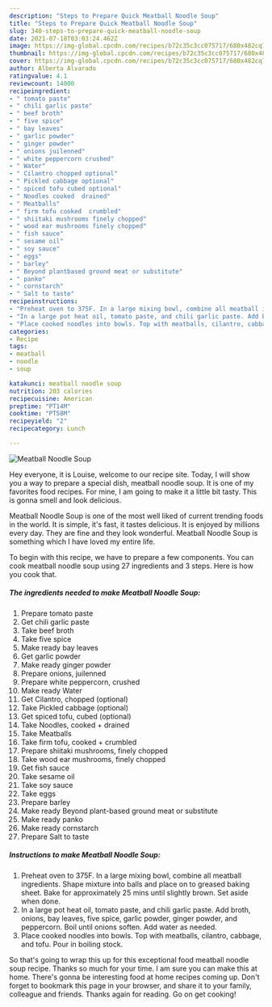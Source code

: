 ```yaml
---
description: "Steps to Prepare Quick Meatball Noodle Soup"
title: "Steps to Prepare Quick Meatball Noodle Soup"
slug: 340-steps-to-prepare-quick-meatball-noodle-soup
date: 2021-07-18T03:03:24.462Z
image: https://img-global.cpcdn.com/recipes/b72c35c3cc075717/680x482cq70/meatball-noodle-soup-recipe-main-photo.jpg
thumbnail: https://img-global.cpcdn.com/recipes/b72c35c3cc075717/680x482cq70/meatball-noodle-soup-recipe-main-photo.jpg
cover: https://img-global.cpcdn.com/recipes/b72c35c3cc075717/680x482cq70/meatball-noodle-soup-recipe-main-photo.jpg
author: Alberta Alvarado
ratingvalue: 4.1
reviewcount: 14000
recipeingredient:
- " tomato paste"
- " chili garlic paste"
- " beef broth"
- " five spice"
- " bay leaves"
- " garlic powder"
- " ginger powder"
- " onions juilenned"
- " white peppercorn crushed"
- " Water"
- " Cilantro chopped optional"
- " Pickled cabbage optional"
- " spiced tofu cubed optional"
- " Noodles cooked  drained"
- " Meatballs"
- " firm tofu cooked  crumbled"
- " shiitaki mushrooms finely chopped"
- " wood ear mushrooms finely chopped"
- " fish sauce"
- " sesame oil"
- " soy sauce"
- " eggs"
- " barley"
- " Beyond plantbased ground meat or substitute"
- " panko"
- " cornstarch"
- " Salt to taste"
recipeinstructions:
- "Preheat oven to 375F. In a large mixing bowl, combine all meatball ingredients. Shape mixture into balls and place on to greased baking sheet. Bake for approximately 25 mins until slightly brown. Set aside when done."
- "In a large pot heat oil, tomato paste, and chili garlic paste. Add broth, onions, bay leaves, five spice, garlic powder, ginger powder, and peppercorn. Boil until onions soften. Add water as needed."
- "Place cooked noodles into bowls. Top with meatballs, cilantro, cabbage, and tofu. Pour in boiling stock."
categories:
- Recipe
tags:
- meatball
- noodle
- soup

katakunci: meatball noodle soup 
nutrition: 203 calories
recipecuisine: American
preptime: "PT14M"
cooktime: "PT58M"
recipeyield: "2"
recipecategory: Lunch

---
```



![Meatball Noodle Soup](https://img-global.cpcdn.com/recipes/b72c35c3cc075717/680x482cq70/meatball-noodle-soup-recipe-main-photo.jpg)

Hey everyone, it is Louise, welcome to our recipe site. Today, I will show you a way to prepare a special dish, meatball noodle soup. It is one of my favorites food recipes. For mine, I am going to make it a little bit tasty. This is gonna smell and look delicious.



Meatball Noodle Soup is one of the most well liked of current trending foods in the world. It is simple, it's fast, it tastes delicious. It is enjoyed by millions every day. They are fine and they look wonderful. Meatball Noodle Soup is something which I have loved my entire life.


To begin with this recipe, we have to prepare a few components. You can cook meatball noodle soup using 27 ingredients and 3 steps. Here is how you cook that.

<!--inarticleads1-->

##### The ingredients needed to make Meatball Noodle Soup:

1. Prepare  tomato paste
1. Get  chili garlic paste
1. Take  beef broth
1. Take  five spice
1. Make ready  bay leaves
1. Get  garlic powder
1. Make ready  ginger powder
1. Prepare  onions, juilenned
1. Prepare  white peppercorn, crushed
1. Make ready  Water
1. Get  Cilantro, chopped (optional)
1. Take  Pickled cabbage (optional)
1. Get  spiced tofu, cubed (optional)
1. Take  Noodles, cooked + drained
1. Take  Meatballs
1. Take  firm tofu, cooked + crumbled
1. Prepare  shiitaki mushrooms, finely chopped
1. Take  wood ear mushrooms, finely chopped
1. Get  fish sauce
1. Take  sesame oil
1. Take  soy sauce
1. Take  eggs
1. Prepare  barley
1. Make ready  Beyond plant-based ground meat or substitute
1. Make ready  panko
1. Make ready  cornstarch
1. Prepare  Salt to taste




<!--inarticleads2-->

##### Instructions to make Meatball Noodle Soup:

1. Preheat oven to 375F. In a large mixing bowl, combine all meatball ingredients. Shape mixture into balls and place on to greased baking sheet. Bake for approximately 25 mins until slightly brown. Set aside when done.
1. In a large pot heat oil, tomato paste, and chili garlic paste. Add broth, onions, bay leaves, five spice, garlic powder, ginger powder, and peppercorn. Boil until onions soften. Add water as needed.
1. Place cooked noodles into bowls. Top with meatballs, cilantro, cabbage, and tofu. Pour in boiling stock.




So that's going to wrap this up for this exceptional food meatball noodle soup recipe. Thanks so much for your time. I am sure you can make this at home. There's gonna be interesting food at home recipes coming up. Don't forget to bookmark this page in your browser, and share it to your family, colleague and friends. Thanks again for reading. Go on get cooking!
